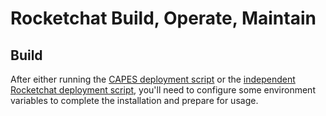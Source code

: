 # Rocketchat Build, Operate, Maintain

## Build
After either running the [CAPES deployment script](../deploy_capes.sh) or the [independent Rocketchat deployment script](deploy_rocketchat.sh), you'll need to configure some environment variables to complete the installation and prepare for usage.
